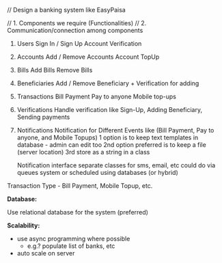 // Design a banking system like EasyPaisa

// 1. Components we require (Functionalities)
// 2. Communication/connection among components


1. Users 
    Sign In / Sign Up
    Account Verification
    
2. Accounts
     Add / Remove Accounts
     Account TopUp
   
3. Bills
    Add Bills
    Remove Bills
    
     
4. Beneficiaries
    Add / Remove Beneficiary + Verification for adding
    
5. Transactions
    Bill Payment
    Pay to anyone
    Mobile top-ups

6. Verifications
    Handle verification like Sign-Up, Adding Beneficiary, Sending payments
    
7. Notifications
     Notification for Different Events like (Bill Payment, Pay to anyone, and Mobile Topups)
   1 option is to keep text templates in database - admin can edit too
   2nd option preferred is to keep a file (server location)
   3rd store as a string in a class

   Notification interface
     separate classes for sms, email, etc
   could do via queues system or scheduled using databases (or hybrid)

Transaction
Type - Bill Payment, Mobile Topup, etc.

**Database:**

Use relational database for the system (preferred)

**Scalability:**
- use async programming where possible
  - e.g.? populate list of banks, etc
- auto scale on server 